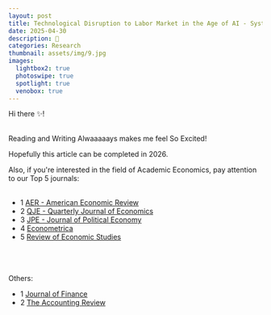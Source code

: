 ```yaml
---
layout: post
title: Technological Disruption to Labor Market in the Age of AI - Systemic Impacts and Adaptive Responses
date: 2025-04-30
description: 📍
categories: Research
thumbnail: assets/img/9.jpg
images:
  lightbox2: true
  photoswipe: true
  spotlight: true
  venobox: true
---
```


Hi there ✨!<br><br>

Reading and Writing Alwaaaaays makes me feel So Excited! 

Hopefully this article can be completed in 2026. 

Also, if you're interested in the field of Academic Economics, pay attention to our Top 5 journals:<br><br>

- 1 [AER - American Economic Review](https://www.aeaweb.org/journals/aer)
- 2 [QJE - Quarterly Journal of Economics](https://academic.oup.com/qje)
- 3 [JPE - Journal of Political Economy](https://www.journals.uchicago.edu/loi/jpe)
- 4 [Econometrica](https://www.econometricsociety.org/publications/econometrica)
- 5 [Review of Economic Studies](https://academic.oup.com/restud)<br><br><br><br>

Others:

- 1 [Journal of Finance](https://afajof.org/)
- 2 [The Accounting Review](https://www.jstor.org/journal/accountingreview)


<br><br><br><br><br><br><br><br>
